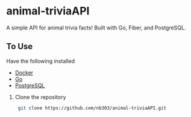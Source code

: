 # animal-triviaAPI

A simple API for animal trivia facts! Built with Go, Fiber, and PostgreSQL.

## To Use

Have the following installed

- [Docker](https://www.docker.com/get-started)
- [Go](https://golang.org/doc/install)
- [PostgreSQL](https://www.postgresql.org/download/)

1. Clone the repository
   ```bash
    git clone https://github.com/nb303/animal-triviaAPI.git
    ```

